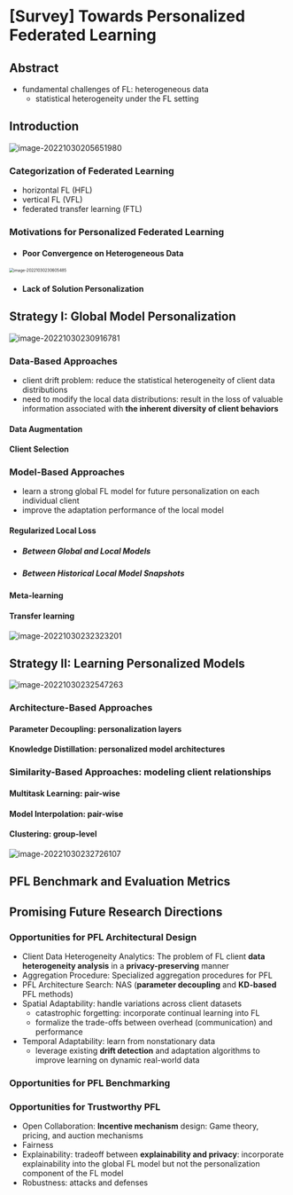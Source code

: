 # [Survey] Towards Personalized Federated Learning

## Abstract

- fundamental challenges of FL: heterogeneous data
  - statistical heterogeneity under the FL setting  



## Introduction

![image-20221030205651980](https://raw.githubusercontent.com/ailianligit/ailianligit.github.io/main/images/202212/20221206_1670321552.png)



### Categorization of Federated Learning

- horizontal FL (HFL)
- vertical FL (VFL)
- federated transfer learning (FTL)



### Motivations for Personalized Federated Learning

- #### Poor Convergence on Heterogeneous Data

<img src="https://raw.githubusercontent.com/ailianligit/ailianligit.github.io/main/images/202212/20221206_1670321564.png" alt="image-20221030230605485" style="zoom:50%;" />

- #### Lack of Solution Personalization



## Strategy I: Global Model Personalization

![image-20221030230916781](https://raw.githubusercontent.com/ailianligit/ailianligit.github.io/main/images/202212/20221206_1670321587.png)

### Data-Based Approaches

- client drift problem: reduce the statistical heterogeneity of client data distributions
- need to modify the local data distributions: result in the loss of valuable information associated with
  **the inherent diversity of client behaviors**

#### Data Augmentation

#### Client Selection



### Model-Based Approaches

- learn a strong global FL model for future personalization on each individual client
- improve the adaptation performance of the local model

#### Regularized Local Loss

- ##### Between Global and Local Models

- ##### Between Historical Local Model Snapshots

#### Meta-learning

#### Transfer learning

![image-20221030232323201](https://raw.githubusercontent.com/ailianligit/ailianligit.github.io/main/images/202212/20221206_1670321600.png)



## Strategy II: Learning Personalized Models

![image-20221030232547263](https://raw.githubusercontent.com/ailianligit/ailianligit.github.io/main/images/202212/20221206_1670321609.png)

### Architecture-Based Approaches

#### Parameter Decoupling: personalization layers

#### Knowledge Distillation: personalized model architectures



### Similarity-Based Approaches: modeling client relationships

#### Multitask Learning: pair-wise

#### Model Interpolation: pair-wise

#### Clustering: group-level

![image-20221030232726107](https://raw.githubusercontent.com/ailianligit/ailianligit.github.io/main/images/202212/20221206_1670321621.png)



## PFL Benchmark and Evaluation Metrics



## Promising Future Research Directions

### Opportunities for PFL Architectural Design

- Client Data Heterogeneity Analytics: The problem of FL client **data heterogeneity analysis** in a **privacy-preserving** manner
- Aggregation Procedure: Specialized aggregation procedures for PFL
- PFL Architecture Search: NAS (**parameter decoupling** and **KD-based** PFL methods)
- Spatial Adaptability: handle variations across client datasets
  - catastrophic forgetting: incorporate continual learning into FL
  - formalize the trade-offs between overhead (communication) and performance
- Temporal Adaptability: learn from nonstationary data
  - leverage existing **drift detection** and adaptation algorithms to improve learning on dynamic real-world data



### Opportunities for PFL Benchmarking



### Opportunities for Trustworthy PFL

- Open Collaboration: **Incentive mechanism** design: Game theory, pricing, and auction mechanisms
- Fairness
- Explainability: tradeoff between **explainability and privacy**: incorporate explainability into the global FL model but not the personalization component of the FL model
- Robustness: attacks and defenses

